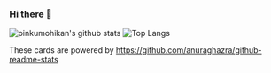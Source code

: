 ### Hi there 👋

![pinkumohikan's github stats](https://github-readme-stats.vercel.app/api?username=yasu-yamasaki&count_private=true&show_icons=true&theme=radical)
![Top Langs](https://github-readme-stats.vercel.app/api/top-langs/?username=yasu-yamasaki&theme=radical)

These cards are powered by https://github.com/anuraghazra/github-readme-stats
